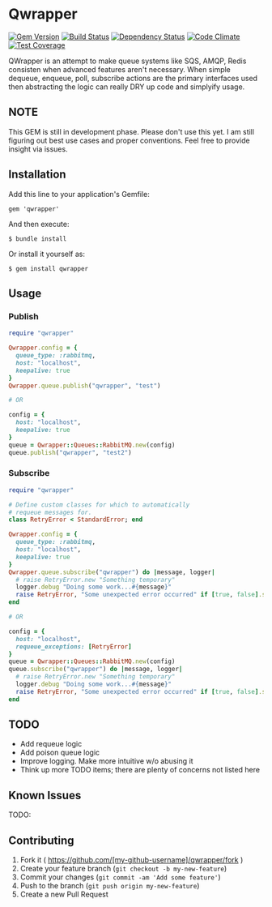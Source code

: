 Qwrapper
========

[![Gem Version](https://badge.fury.io/rb/qwrapper.svg)](http://badge.fury.io/rb/qwrapper) [![Build Status](https://travis-ci.org/patelify/qwrapper.svg?branch=master)](https://travis-ci.org/patelify/qwrapper) [![Dependency Status](https://gemnasium.com/NeMO84/qwrapper.svg)](https://gemnasium.com/NeMO84/qwrapper) [![Code Climate](https://codeclimate.com/github/NeMO84/qwrapper/badges/gpa.svg)](https://codeclimate.com/github/NeMO84/qwrapper) [![Test Coverage](https://codeclimate.com/github/NeMO84/qwrapper/badges/coverage.svg)](https://codeclimate.com/github/NeMO84/qwrapper)

QWrapper is an attempt to make queue systems like SQS, AMQP, Redis consisten when advanced features aren't necessary. When simple dequeue, enqueue, poll, subscribe actions are the primary interfaces used then abstracting the logic can really DRY up code and simplyify usage.

## NOTE

This GEM is still in development phase. Please don't use this yet. I am still figuring out best use cases and proper conventions. Feel free to provide insight via issues.

## Installation

Add this line to your application's Gemfile:

    gem 'qwrapper'

And then execute:

    $ bundle install

Or install it yourself as:

    $ gem install qwrapper

## Usage

### Publish

```ruby
require "qwrapper"

Qwrapper.config = {
  queue_type: :rabbitmq,
  host: "localhost",
  keepalive: true
}
Qwrapper.queue.publish("qwrapper", "test")

# OR

config = {
  host: "localhost",
  keepalive: true
}
queue = Qwrapper::Queues::RabbitMQ.new(config)
queue.publish("qwrapper", "test2")
```


### Subscribe

```ruby
require "qwrapper"

# Define custom classes for which to automatically
# requeue messages for.
class RetryError < StandardError; end

Qwrapper.config = {
  queue_type: :rabbitmq,
  host: "localhost",
  keepalive: true
}
Qwrapper.queue.subscribe("qwrapper") do |message, logger|
  # raise RetryError.new "Something temporary"
  logger.debug "Doing some work...#{message}"
  raise RetryError, "Some unexpected error occurred" if [true, false].sample
end

# OR

config = {
  host: "localhost",
  requeue_exceptions: [RetryError]
}
queue = Qwrapper::Queues::RabbitMQ.new(config)
queue.subscribe("qwrapper") do |message, logger|
  # raise RetryError.new "Something temporary"
  logger.debug "Doing some work...#{message}"
  raise RetryError, "Some unexpected error occurred" if [true, false].sample
end
```

## TODO

  - Add requeue logic
  - Add poison queue logic
  - Improve logging. Make more intuitive w/o abusing it
  - Think up more TODO items; there are plenty of concerns not listed here


## Known Issues

TODO:


## Contributing

1. Fork it ( https://github.com/[my-github-username]/qwrapper/fork )
2. Create your feature branch (`git checkout -b my-new-feature`)
3. Commit your changes (`git commit -am 'Add some feature'`)
4. Push to the branch (`git push origin my-new-feature`)
5. Create a new Pull Request


